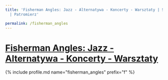```yaml
---
title: 'Fisherman Angles: Jazz - Alternatywa - Koncerty - Warsztaty | Statystyki patronite.pl
  | Patromierz'

permalink: /fisherman_angles
---
```


# [Fisherman Angles: Jazz - Alternatywa - Koncerty - Warsztaty](https://patronite.pl/fisherman_angles)

{% include profile.md name="fisherman_angles" prefix="f" %}
